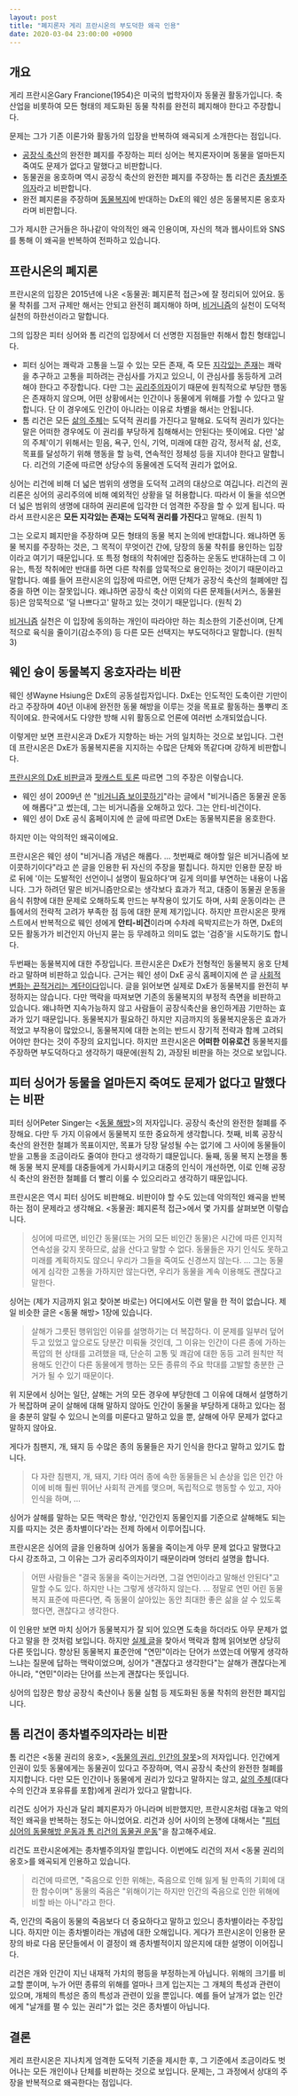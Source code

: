 ```yaml
---
layout: post
title: "폐지론자 게리 프란시온의 부도덕한 왜곡 인용"
date: 2020-03-04 23:00:00 +0900
---
```

## 개요

게리 프란시온Gary Francione(1954)은 미국의 법학자이자 동물권 활동가입니다. 축산업을 비롯하여 모든 형태의 제도화된 동물 착취를 완전히 폐지해야 한다고 주장합니다.

문제는 그가 기존 이론가와 활동가의 입장을 반복하여 왜곡되게 소개한다는 점입니다.

* [공장식 축산](/terms/factory-farming.html)의 완전한 폐지를 주장하는 피터 싱어는 복지론자이며 동물을 얼마든지 죽여도 문제가 없다고 말했다고 비판합니다.
* 동물권을 옹호하며 역시 공장식 축산의 완전한 폐지를 주장하는 톰 리건은 [종차별주의자](/terms/speciesism.html)라고 비판합니다.
* 완전 폐지론을 주장하며 [동물복지](/terms/animal-welfare.html)에 반대하는 DxE의 웨인 셩은 동물복지론 옹호자라며 비판합니다.

그가 제시한 근거들은 하나같이 악의적인 왜곡 인용이며, 자신의 책과 웹사이트와 SNS를 통해 이 왜곡을 반복하여 전파하고 있습니다.

## 프란시온의 폐지론

프란시온의 입장은 2015년에 나온 \<동물권: 폐지론적 접근\>에 잘 정리되어 있어요. 동물 착취를 그저 규제만 해서는 안되고 완전히 폐지해야 하며, [비거니즘](/terms/veganism.html)의 실천이 도덕적 실천의 하한선이라고 말합니다.

그의 입장은 피터 싱어와 톰 리건의 입장에서 더 선명한 지점들만 취해서 합친 형태입니다.

* 피터 싱어는 쾌락과 고통을 느낄 수 있는 모든 존재, 즉 모든 [지각있는 존재](/terms/sentient-being.html)는 쾌락을 추구하고 고통을 피하려는 관심사를 가지고 있으니, 이 관심사를 동등하게 고려해야 한다고 주장합니다. 다만 그는 [공리주의자](/terms/utilitarianism.html)이기 때문에 원칙적으로 부당한 행동은 존재하지 않으며, 어떤 상황에서는 인간이나 동물에게 위해를 가할 수 있다고 말합니다. 단 이 경우에도 인간이 아니라는 이유로 차별을 해서는 안됩니다.
* 톰 리건은 모든 [삶의 주체](/terms/subject-of-life.html)는 도덕적 권리를 가진다고 말해요. 도덕적 권리가 있다는 말은 어떠한 경우에도 이 권리를 부당하게 침해해서는 안된다는 뜻이에요. 다만 '삶의 주체'이기 위해서는 믿음, 욕구, 인식, 기억, 미래에 대한 감각, 정서적 삶, 선호, 목표를 달성하기 위해 행동을 할 능력, 연속적인 정체성 등을 지녀야 한다고 말합니다. 리건의 기준에 따르면 상당수의 동물에겐 도덕적 권리가 없어요.

싱어는 리건에 비해 더 넓은 범위의 생명을 도덕적 고려의 대상으로 여깁니다. 리건의 권리론은 싱어의 공리주의에 비해 예외적인 상황을 덜 허용합니다. 따라서 이 둘을 섞으면 더 넓은 범위의 생명에 대하여 권리론에 입각한 더 엄격한 주장을 할 수 있게 됩니다. 따라서 프란시온은 **모든 지각있는 존재는 도덕적 권리를 가진다**고 말해요. (원칙 1)

그는 오로지 폐지만을 주장하며 모든 형태의 동물 복지 논의에 반대합니다. 왜냐하면 동물 복지를 주장하는 것은, 그 목적이 무엇이건 간에, 당장의 동물 착취를 용인하는 입장이라고 여기기 때문입니다. 또 특정 형태의 착취에만 집중하는 운동도 반대하는데 그 이유는, 특정 착취에만 반대를 하면 다른 착취를 암묵적으로 용인하는 것이기 때문이라고 말합니다. 예를 들어 프란시온의 입장에 따르면, 어떤 단체가 공장식 축산의 철폐에만 집중을 하면 이는 잘못입니다. 왜냐하면 공장식 축산 이외의 다른 문제들(서커스, 동물원 등)은 암묵적으로 '덜 나쁘다고' 말하고 있는 것이기 때문입니다. (원칙 2)

[비거니즘](/terms/veganism.html) 실천은 이 입장에 동의하는 개인이 따라야만 하는 최소한의 기준선이며, 단계적으로 육식을 줄이기(감소주의) 등 다른 모든 선택지는 부도덕하다고 말합니다. (원칙 3)

## 웨인 슝이 동물복지 옹호자라는 비판

웨인 셩Wayne Hsiung은 DxE의 공동설립자입니다. DxE는 인도적인 도축이란 기만이라고 주장하며 40년 이내에 완전한 동물 해방을 이루는 것을 목표로 활동하는 풀뿌리 조직이에요. 한국에서도 다양한 방해 시위 활동으로 언론에 여러번 소개되었습니다.

이렇게만 보면 프란시온과 DxE가 지향하는 바는 거의 일치하는 것으로 보입니다. 그런데 프란시온은 DxE가 동물복지론을 지지하는 수많은 단체와 똑같다며 강하게 비판합니다.

[프란시온의 DxE 비판글](https://www.abolitionistapproach.com/direct-action-everywhere-dxe-vegan-advocacy-is-harmful-to-the-animal-rights-movement/)과 [팟캐스트 토론](https://www.goveganradio.com/26-july-2015/) 따르면 그의 주장은 이렇습니다.

* 웨인 셩이 2009년 쓴 "[비거니즘 보이콧하기](http://www.images.pythagoreancrank.com/boycott_veganism.pdf)"라는 글에서 "비거니즘은 동물권 운동에 해롭다"고 썼는데, 그는 비거니즘을 오해하고 있다. 그는 안티-비건이다.
* 웨인 셩이 DxE 공식 홈페이지에 쓴 글에 따르면 DxE는 동물복지론을 옹호한다.

하지만 이는 악의적인 왜곡이에요.

프란시온은 웨인 셩이 "비거니즘 개념은 해롭다. ... 첫번째로 해야할 일은 비거니즘에 보이콧하기이다"라고 쓴 글을 인용한 뒤 자신의 주장을 펼칩니다. 하지만 인용한 문장 바로 뒤에 '이는 도발적인 선언이니 설명이 필요하다'며 길게 의미를 부연하는 내용이 나옵니다. 그가 하려던 말은 비거니즘만으로는 생각보다 효과가 적고, 대중이 동물권 운동을 음식 취향에 대한 문제로 오해하도록 만드는 부작용이 있기도 하며, 사회 운동이라는 큰 틀에서의 전략적 고려가 부족한 점 등에 대한 문제 제기입니다. 하지만 프란시온은 팟캐스트에서 반복적으로 웨인 셩에게 **안티-비건**이라며 수차례 윽박지르는가 하면, DxE의 모든 활동가가 비건인지 아닌지 묻는 등 무례하고 의미도 없는 '검증'을 시도하기도 합니다.

두번째는 동물복지에 대한 주장입니다. 프란시온은 DxE가 전형적인 동물복지 옹호 단체라고 말하며 비판하고 있습니다.
근거는 웨인 셩이 DxE 공식 홈페이지에 쓴 글 [사회적 변화는 끈적거리는 계단이다](https://www.directactioneverywhere.com/theliberationist/2014/3/4/uhxey48r3fix08ghbjmnl37i8phmzp)입니다. 글을 읽어보면 실제로 DxE가 동물복지를 완전히 부정하지는 않습니다. 다만 맥락을 따져보면 기존의 동물복지의 부정적 측면을 비판하고 있습니다. 왜냐하면 지속가능하지 않고 사람들이 공장식축산을 용인하게끔 기만하는 효과가 있기 때문입니다. 동물복지가 필요하긴 하지만 지금까지의 동물복지운동은 효과가 적었고 부작용이 많았으니, 동물복지에 대한 논의는 반드시 장기적 전략과 함께 고려되어야만 한다는 것이 주장의 요지입니다. 하지만 프란시온은 **어떠한 이유로건** 동물복지를 주장하면 부도덕하다고 생각하기 때문에(원칙 2), 과장된 비판을 하는 것으로 보입니다.

## 피터 싱어가 동물을 얼마든지 죽여도 문제가 없다고 말했다는 비판

피터 싱어Peter Singer는 \<[동물 해방](/2019/07/28/animal-liberation.html)\>의 저자입니다. 공장식 축산의 완전한 철폐를 주장해요. 다만 두 가지 이유에서 동물복지 또한 중요하게 생각합니다. 첫째, 비록 공장식 축산의 완전한 철폐가 목표이지만, 목표가 당장 달성될 수는 없기에 그 사이에 동물들이 받을 고통을 조금이라도 줄여야 한다고 생각하기 떄문입니다. 둘째, 동물 복지 논쟁을 통해 동물 복지 문제를 대중들에게 가시화시키고 대중의 인식이 개선하면, 이로 인해 공장식 축산의 완전한 철폐를 더 빨리 이룰 수 있으리라고 생각하기 때문입니다.

프란시온은 역시 피터 싱어도 비판해요. 비판이야 할 수도 있는데 악의적인 왜곡을 반복하는 점이 문제라고 생각해요. \<동물권: 폐지론적 접근\>에서 몇 가지를 살펴보면 이렇습니다.

> 싱어에 따르면, 비인간 동물(또는 거의 모든 비인간 동물)은 시간에 따른 인지적 연속성을 갖지 못하므로, 삶을 산다고 말할 수 없다. 동물들은 자기 인식도 못하고 미래를 계획하지도 않으니 우리가 그들을 죽여도 신경쓰지 않는다. ... 그는 동물에게 심각한 고통을 가하지만 않는다면, 우리가 동물을 계속 이용해도 괜찮다고 말한다.

싱어는 (제가 지금까지 읽고 찾아본 바로는) 어디에서도 이런 말을 한 적이 없습니다. 제일 비슷한 글은 \<동물 해방\> 1장에 있습니다.

> 살해가 그릇된 행위임인 이유를 설명하기는 더 복잡하다. 이 문제를 일부러 덮어두고 있었고 앞으로도 당분간 미뤄둘 것인데, 그 이유는 인간이 다른 종에 가하는 폭압의 현 상태를 고려했을 때, 단순히 고통 및 쾌감에 대한 동등 고려 원칙만 적용해도 인간이 다른 동물에게 행하는 모든 종류의 주요 학대를 고발할 충분한 근거가 될 수 있기 때문이다.

위 지문에서 싱어는 일단, 살해는 거의 모든 경우에 부당한데 그 이유에 대해서 설명하기가 복잡하며 굳이 살해에 대해 말하지 않아도 인간이 동물을 부당하게 대하고 있다는 점을 충분히 알릴 수 있으니 논의를 미룬다고 말하고 있을 뿐, 살해에 아무 문제가 없다고 말하지 않아요.

게다가 침팬지, 개, 돼지 등 수많은 종의 동물들은 자기 인식을 한다고 말하고 있기도 합니다.

> 다 자란 침팬지, 개, 돼지, 기타 여러 종에 속한 동물들은 뇌 손상을 입은 인간 아이에 비해 훨씬 뛰어난 사회적 관계를 맺으며, 독립적으로 행동할 수 있고, 자아 인식을 하며, ...

싱어가 살해를 말하는 모든 맥락은 항상, '인간인지 동물인지를 기준으로 살해해도 되는지를 따지는 것은 종차별이다'라는 전제 하에서 이루어집니다.

프란시온은 싱어의 글을 인용하며 싱어가 동물을 죽이는게 아무 문제 없다고 말했다고 다시 강조하고, 그 이유는 그가 공리주의자이기 때문이라며 엉터리 설명을 합니다.

> 어떤 사람들은 "결국 동물을 죽이는거라면, 그걸 연민이라고 말해선 안된다"고 말할 수도 있다. 하지만 나는 그렇게 생각하지 않는다. ... 정말로 연민 어린 동물복지 표준에 따른다면, 즉 동물이 살아있는 동안 최대한 좋은 삶을 살 수 있도록 했다면, 괜찮다고 생각한다.

이 인용만 보면 마치 싱어가 동물복지가 잘 되어 있으면 도축을 하더라도 아무 문제가 없다고 말을 한 것처럼 보입니다. 하지만 [실제 글](http://www.satyamag.com/oct06/singer.html)을 찾아서 맥락과 함께 읽어보면 상당히 다른 뜻입니다. 향상된 동물복지 표준안에 "연민"이라는 단어가 쓰였는데 어떻게 생각하느냐는 질문에 답하는 맥락이었으며, 싱어가 "괜찮다고 생각한다"는 살해가 괜찮다는게 아니라, "연민"이라는 단어를 쓰는게 괜찮다는 뜻입니다.

싱어의 입장은 항상 공장식 축산이나 동물 실험 등 제도화된 동물 착취의 완전한 폐지입니다.

## 톰 리건이 종차별주의자라는 비판

톰 리건은 \<동물 권리의 옹호\>, \<[동물의 권리, 인간의 잘못](/2019/08/01/animal-rights-human-wrongs.html)\>의 저자입니다. 인간에게 인권이 있듯 동물에게는 동물권이 있다고 주장하며, 역시 공장식 축산의 완전한 철폐를 지지합니다. 다만 모든 인간이나 동물에게 권리가 있다고 말하지는 않고, [삶의 주체](/terms/subject-of-life.html)(대다수의 인간과 포유류를 포함)에게 권리가 있다고 말합니다.

리건도 싱어가 자신과 달리 폐지론자가 아니라며 비판했지만, 프란시온처럼 대놓고 악의적인 왜곡을 반복하는 정도는 아니었어요. 리건과 싱어 사이의 논쟁에 대해서는 "[피터 싱어의 동물해방 운동과 톰 리건의 동물권 운동](/2019/07/25/singer-vs-regan.html)"을 참고해주세요.

리건도 프란시온에게는 종차별주의자일 뿐입니다. 이번에도 리건의 저서 \<동물 권리의 옹호\>를 왜곡되게 인용하고 있습니다.

> 리건에 따르면, "죽음으로 인한 위해는, 죽음으로 인해 잃게 될 만족의 기회에 대한 함수이며" 동물의 죽음은 "위해이기는 하지만 인간의 죽음으로 인한 위해에 비할 바는 아니"라고 한다.

즉, 인간의 죽음이 동물의 죽음보다 더 중요하다고 말하고 있으니 종차별이라는 주장입니다. 하지만 이는 종차별이라는 개념에 대한 오해입니다. 게다가 프란시온이 인용한 문장의 바로 다음 문단들에서 이 결정이 왜 종차별적이지 않은지에 대한 설명이 이어집니다.

리건은 개와 인간이 지닌 내재적 가치의 평등을 부정하는게 아닙니다. 위해의 크기를 비교할 뿐이며, 누가 어떤 종류의 위해를 얼마나 크게 입는지는 그 개체의 특성과 관련이 있으며, 개체의 특성은 종의 특성과 관련이 있을 뿐입니다. 예를 들어 날개가 없는 인간에게 "날개를 펼 수 있는 권리"가 없는 것은 종차별이 아닙니다.

## 결론

게리 프란시온은 지나치게 엄격한 도덕적 기준을 제시한 후, 그 기준에서 조금이라도 벗어나는 모든 개인이나 단체를 비판하는 것으로 보입니다. 문제는, 그 과정에서 상대의 주장을 반복적으로 왜곡한다는 점입니다.

